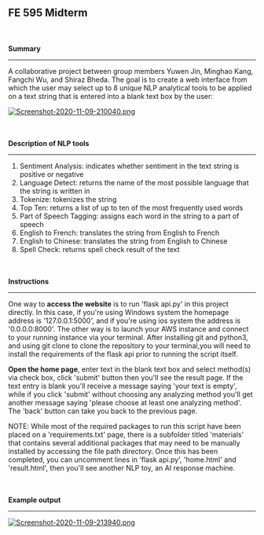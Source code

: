 
## FE 595 Midterm

\
\
**Summary**
- - - - - - - - - - - - - - - - - - - - - - - - - - - - - - - - - -
A collaborative project between group members Yuwen Jin, Minghao Kang, Fangchi Wu, and Shiraz Bheda. The goal is to create a web interface from which the user may select up to 8 unique NLP analytical tools to be applied on a text string that is entered into a blank text box by the user:

[![Screenshot-2020-11-09-210040.png](https://i.postimg.cc/Ss0w8FNk/Screenshot-2020-11-09-210040.png)](https://postimg.cc/VSRGQhCV)

\
\
**Description of NLP tools**
- - - - - - - - - - - - - - - - - - - - - - - - - - - - - - - - - -
1. Sentiment Analysis: indicates whether sentiment in the text string is positive or negative
2. Language Detect: returns the name of the most possible language that the string is written in
3. Tokenize: tokenizes the string
4. Top Ten: returns a list of up to ten of the most frequently used words
5. Part of Speech Tagging: assigns each word in the string to a part of speech
6. English to French: translates the string from English to French
7. English to Chinese: translates the string from English to Chinese
8. Spell Check: returns spell check result of the text

\
\
**Instructions**
- - - - - - - - - - - - - - - - - - - - - - - - - - - - - - - - - -
One way to **access the website** is to run 'flask api.py' in this project directly. In this case, if you're using Windows system the homepage address is '127.0.0.1:5000', and if you're using ios system the address is '0.0.0.0:8000'. 
The other way is to launch your AWS instance and connect to your running instance via your terminal. After installing git and python3, and using git clone to clone the repository to your terminal,you will need to install the requirements of the flask api prior to running the script itself.

**Open the home page**, enter text in the blank text box and select method(s) via check box, click 'submit' button then you'll see the result page. 
If the text entry is blank you'll receive a message saying 'your text is empty', while if you click 'submit' without choosing any analyzing method you'll get another message saying 'please choose at least one analyzing method'. The 'back' button can take you back to the previous page.

NOTE: While most of the required packages to run this script have been placed on a 'requirements.txt' page, there is a subfolder titled 'materials' that contains several additional packages that may need to be manually installed by accessing the file path directory. Once this has been completed, you can uncomment lines in 'flask api.py', 'home.html' and 'result.html', then you'll see another NLP toy, an AI response machine.

\
\
**Example output**
- - - - - - - - - - - - - - - - - - - - - - - - - - - - - - - - - -
[![Screenshot-2020-11-09-213940.png](https://i.postimg.cc/1XKdF8fZ/Screenshot-2020-11-09-213940.png)](https://postimg.cc/sGvKdDYn)

